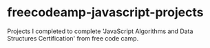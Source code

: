 # freecodeamp-javascript-projects

Projects I completed to complete 'JavaScript Algorithms and Data Structures Certification' from free code camp.
